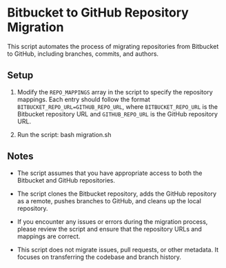 # Bitbucket to GitHub Repository Migration

This script automates the process of migrating repositories from Bitbucket to GitHub, including branches, commits, and authors.

## Setup

1. Modify the `REPO_MAPPINGS` array in the script to specify the repository mappings. Each entry should follow the format `BITBUCKET_REPO_URL=GITHUB_REPO_URL`, where `BITBUCKET_REPO_URL` is the Bitbucket repository URL and `GITHUB_REPO_URL` is the GitHub repository URL.

2. Run the script:
   bash migration.sh

## Notes

- The script assumes that you have appropriate access to both the Bitbucket and GitHub repositories.

- The script clones the Bitbucket repository, adds the GitHub repository as a remote, pushes branches to GitHub, and cleans up the local repository.

- If you encounter any issues or errors during the migration process, please review the script and ensure that the repository URLs and mappings are correct.

- This script does not migrate issues, pull requests, or other metadata. It focuses on transferring the codebase and branch history.
